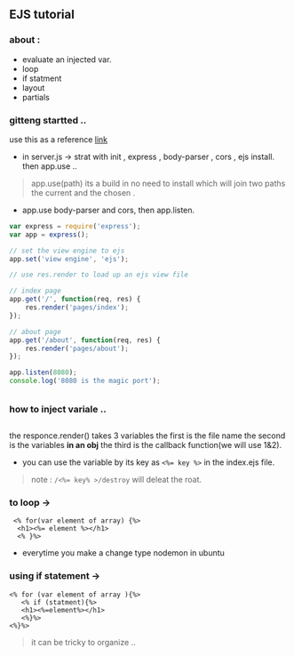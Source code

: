 ## EJS tutorial 
### about : 
-  evaluate an injected var.
-  loop 
-  if statment 
-  layout 
-  partials
#### 
### gitteng startted ..
use this as a reference 
[link](https://scotch.io/tutorials/use-ejs-to-template-your-node-application)
- in server.js -> strat with init , express , body-parser , cors , ejs install. then app.use .. 
> app.use(path) its a build in no need to install which will join two paths the current and the chosen .

-  app.use body-parser and cors, then app.listen.

```js
var express = require('express');
var app = express();

// set the view engine to ejs
app.set('view engine', 'ejs');

// use res.render to load up an ejs view file

// index page 
app.get('/', function(req, res) {
    res.render('pages/index');
});

// about page 
app.get('/about', function(req, res) {
    res.render('pages/about');
});

app.listen(8080);
console.log('8080 is the magic port');
``` 
###### 
### how to inject variale ..
## 
the responce.render() takes 3 variables the first is the file name the second is the variables **in an obj** the third is the callback function(we will use 1&2).
- you can use the variable by its key as `<%= key %>` in the index.ejs file.
> note : `/<%= key% >/destroy` will deleat the roat.
### to loop ->
```
 <% for(var element of array) {%>
  <h1><%= element %></h1>
  <% }%>
```
-  everytime you make a change type nodemon
in ubuntu
### using if statement ->
```
<% for (var element of array ){%>
   <% if (statment){%>
   <h1><%=element%></h1>
   <%}%>
<%}%>
```
> it can be tricky to organize .. 

## 
